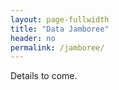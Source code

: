 ```yaml
---
layout: page-fullwidth
title: "Data Jamboree"
header: no
permalink: /jamboree/
---
```


Details to come.

<!--

Data jamboree is a party of different computing tools solving the same data
science problems. The [NYC Open Data of 311 Service
Requests](https://data.cityofnewyork.us/Social-Services/311-Service-Requests-from-2010-to-Present/erm2-nwe9)
contains all 311 requests of NYC from 2010 to present. We consider a subset,
requests created between 00:00:00 01/15/2023 and 24:00:00 01/21/2023, downloaded
on 02/22/2023 (data of the same creation time window downloaded at a later
time may be different as some open requests by 02/22/2023 could have been
closed. This subset is available in [CSV format](https://github.com/statds/ids-s23/blob/8c68649925d069a1d93a71022b87b26a61b0c180/data/nyc311_011523-012123_by022023.csv) from the course note repo
of the 2023 spring Introduction to Data Science at UConn.
Read the data dictionary to understand the meaning of the variables.


The scientific exercises of the jamboree are:

+ Data cleaning.
    - For ease of comparison across languages, make the column names consistent
      in style with lowercase using underscore to separate words within a name.
    - Check for obvious errors or inefficiencies. For example, are there records
      whose Closed Date is earlier than or exactly the same as the Created
      Date? Are their invalid values for any columns? Are any columns redundant?
    - Fill in missing values if possible. For example, if incident zip code is
      missing but the location is not, the zip code could be recovered by
      geocoding.
    - Summarize your suggestions to the data curator in several bullet points.
+ Data manipulation. Focus only on requests made to NYPD. 
    - Create a a new variable `duration`, which represents the time period from
      the Created Date to Closed Date. Note that duration may be censored for
      some requests.
    - Visualize the distribution of uncensored duration by weekdays/weekend and
      by borough, and test whether the distributions are
      the same across weekdays/weekends of their creation and across boroughs.
    - Basic information at the zipcode level such as population density, median
      home value, and median household income is available from the US
      Census. Convenient accesses are, for example, R package `zipcodeR` and
      Python package `uszipcode`; there seems to no Julia equivalent yet but
      Julia can call R or Python easily. Merge the zipcode level information
      with the NYPD requests data.
+ Data analysis. 
    - Define a binary variable `over3h` which is 1 if duration is greater than 3
      hours. Note that it can be obtained even for censored duration.
	- Build a logistic model to predict over3h using the 311 request data as
      well as those zip code level covariates. If your model has tuning
      parameters, justify their choices. Use appropriate metrics to assess the
      performance of the model.
    - Repeat the analysis with another model (e.g., random forest; neural
      network; etc.).

-->
